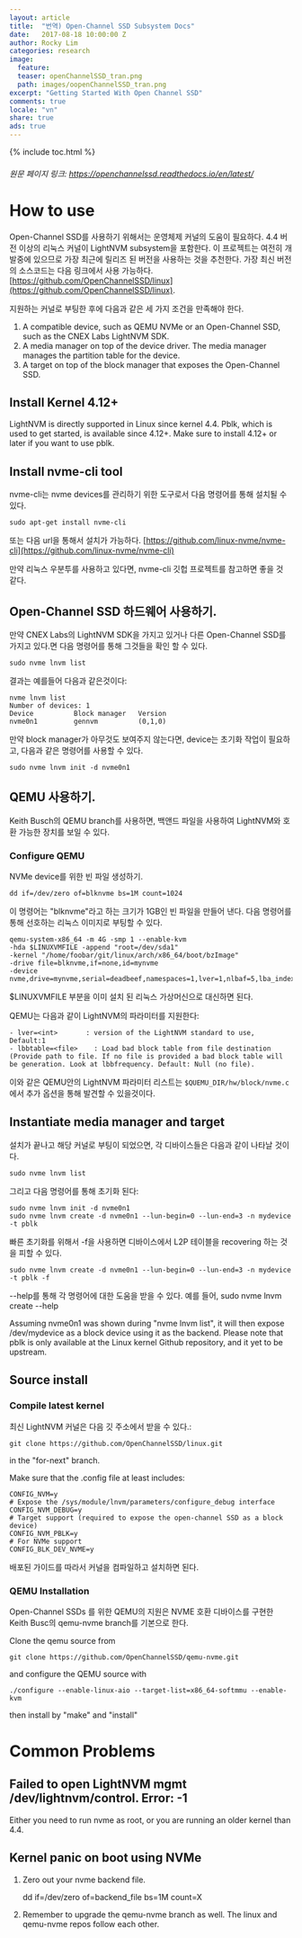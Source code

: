 ```yaml
---
layout: article
title:  "번역) Open-Channel SSD Subsystem Docs"
date:   2017-08-18 10:00:00 Z
author: Rocky Lim
categories: research
image:
  feature:
  teaser: openChannelSSD_tran.png
  path: images/oopenChannelSSD_tran.png
excerpt: "Getting Started With Open Channel SSD"
comments: true
locale: "vn"
share: true
ads: true
---
```


{% include toc.html %}

###### 원문 페이지 링크: <https://openchannelssd.readthedocs.io/en/latest/>

# How to use

Open-Channel SSD를 사용하기 위해서는 운영체제 커널의 도움이 필요하다. 4.4 버전 이상의 리눅스 커널이 LightNVM subsystem을 포함한다. 이 프로젝트는 여전히 개발중에 있으므로 가장 최근에 릴리즈 된 버전을 사용하는 것을 추천한다. 가장 최신 버전의 소스코드는 다음 링크에서 사용 가능하다. [https://github.com/OpenChannelSSD/linux](https://github.com/OpenChannelSSD/linux).

지원하는 커널로 부팅한 후에 다음과 같은 세 가지 조건을 만족해야 한다.

1. A compatible device, such as QEMU NVMe or an Open-Channel SSD, such as the CNEX Labs LightNVM SDK.
2. A media manager on top of the device driver. The media manager manages the partition table for the device.
3. A target on top of the block manager that exposes the Open-Channel SSD.

## Install Kernel 4.12+

LightNVM is directly supported in Linux since kernel 4.4. Pblk, which is used to get started, is available since 4.12+. Make sure to install 4.12+ or later if you want to use pblk.

## Install nvme-cli tool

nvme-cli는 nvme devices를 관리하기 위한 도구로서 다음 명령어를 통해 설치될 수 있다.

    sudo apt-get install nvme-cli

또는 다음 url을 통해서 설치가 가능하다. [https://github.com/linux-nvme/nvme-cli](https://github.com/linux-nvme/nvme-cli)

만약 리눅스 우분투를 사용하고 있다면, nvme-cli 깃헙 프로젝트를 참고하면 좋을 것 같다.

## Open-Channel SSD 하드웨어 사용하기.

만약 CNEX Labs의 LightNVM SDK을 가지고 있거나 다른 Open-Channel SSD를 가지고 있다.면 다음 명령어를 통해 그것들을 확인 할 수 있다.

    sudo nvme lnvm list

결과는 예를들어 다음과 같은것이다:

    nvme lnvm list
    Number of devices: 1
    Device      	Block manager	Version
    nvme0n1     	gennvm      	(0,1,0)

만약 block manager가 아무것도 보여주지 않는다면, device는 초기화 작업이 필요하고, 다음과 같은 명령어를 사용할 수 있다.

    sudo nvme lnvm init -d nvme0n1

## QEMU 사용하기.

Keith Busch의 QEMU branch를 사용하면, 백앤드 파일을 사용하여 LightNVM와 호환 가능한 장치를 보일 수 있다.

### Configure QEMU

NVMe device를 위한 빈 파일 생성하기.

    dd if=/dev/zero of=blknvme bs=1M count=1024

이 명령어는 "blknvme"라고 하는 크기가 1GB인 빈 파일을 만들어 낸다. 다음 명령어를 통해 선호하는 리눅스 이미지로 부팅할 수 있다.

    qemu-system-x86_64 -m 4G -smp 1 --enable-kvm
    -hda $LINUXVMFILE -append "root=/dev/sda1"
    -kernel "/home/foobar/git/linux/arch/x86_64/boot/bzImage"
    -drive file=blknvme,if=none,id=mynvme
    -device nvme,drive=mynvme,serial=deadbeef,namespaces=1,lver=1,nlbaf=5,lba_index=3,mdts=10

$LINUXVMFILE 부분을 이미 설치 된 리눅스 가상머신으로 대신하면 된다.

QEMU는 다음과 같이 LightNVM의 파라미터를 지원한다:

    - lver=<int>       : version of the LightNVM standard to use, Default:1
    - lbbtable=<file>    : Load bad block table from file destination (Provide path to file. If no file is provided a bad block table will be generation. Look at lbbfrequency. Default: Null (no file).

이와 같은 QEMU안의 LightNVM 파라미터 리스트는 `$QUEMU_DIR/hw/block/nvme.c` 에서 추가 옵션을 통해 발견할 수 있을것이다.

## Instantiate media manager and target

설치가 끝나고 해당 커널로 부팅이 되었으면, 각 디바이스들은 다음과 같이 나타날 것이다.

    sudo nvme lnvm list

그리고 다음 명령어를 통해 초기화 된다:

    sudo nvme lnvm init -d nvme0n1
    sudo nvme lnvm create -d nvme0n1 --lun-begin=0 --lun-end=3 -n mydevice -t pblk

빠른 초기화를 위해서 -f을 사용하면 디바이스에서 L2P 테이블을 recovering 하는 것을 피할 수 있다.

    sudo nvme lnvm create -d nvme0n1 --lun-begin=0 --lun-end=3 -n mydevice -t pblk -f

--help를 통해 각 명령어에 대한 도움을 받을 수 있다. 예를 들어, sudo nvme lnvm create --help

Assuming nvme0n1 was shown during "nvme lnvm list", it will then expose /dev/mydevice as a block device using it as the backend. Please note that pblk is only available at the Linux kernel Github repository, and it yet to be upstream.

## Source install

### Compile latest kernel

최신 LightNVM 커널은 다음 깃 주소에서 받을 수 있다.:

   `git clone https://github.com/OpenChannelSSD/linux.git`

in the "for-next" branch.

Make sure that the .config file at least includes:

    CONFIG_NVM=y
    # Expose the /sys/module/lnvm/parameters/configure_debug interface
    CONFIG_NVM_DEBUG=y
    # Target support (required to expose the open-channel SSD as a block device)
    CONFIG_NVM_PBLK=y    
    # For NVMe support
    CONFIG_BLK_DEV_NVME=y

배포된 가이드를 따라서 커널을 컴파일하고 설치하면 된다.

### QEMU Installation

Open-Channel SSDs 를 위한 QEMU의 지원은 NVME 호환 디바이스를 구현한 Keith Busc의 qemu-nvme branch를 기본으로 한다.

Clone the qemu source from

    git clone https://github.com/OpenChannelSSD/qemu-nvme.git

and configure the QEMU source with

    ./configure --enable-linux-aio --target-list=x86_64-softmmu --enable-kvm

then install by "make" and "install"

# Common Problems

## Failed to open LightNVM mgmt /dev/lightnvm/control. Error: -1

Either you need to run nvme as root, or you are running an older kernel than 4.4.

## Kernel panic on boot using NVMe

 1. Zero out your nvme backend file.

    dd if=/dev/zero of=backend_file bs=1M count=X

 2. Remember to upgrade the qemu-nvme branch as well. The linux and qemu-nvme repos follow each other.
